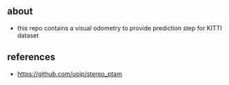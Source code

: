 ## about 

- this repo contains a visual odometry to provide prediction step for KITTI dataset 

## references 

- https://github.com/uoip/stereo_ptam